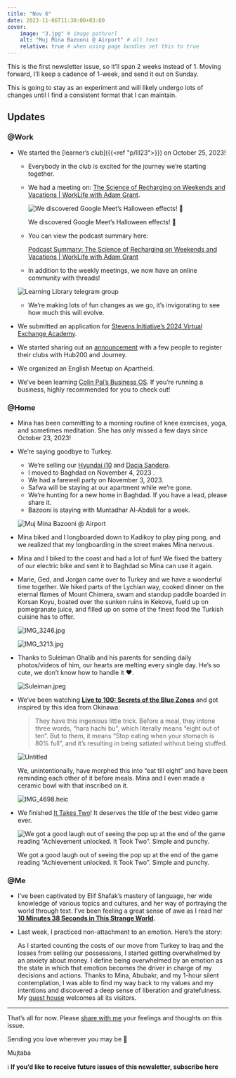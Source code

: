 ```yaml
---
title: "Nov 6"
date: 2023-11-06T11:30:00+03:00
cover:
    image: "3.jpg" # image path/url
    alt: "Muj Mina Bazooni @ Airport" # alt text
    relative: true # when using page bundles set this to true
---
```

This is the first newsletter issue, so it’ll span 2 weeks instead of 1. Moving forward, I’ll keep a cadence of 1-week, and send it out on Sunday.

This is going to stay as an experiment and will likely undergo lots of changes until I find a consistent format that I can maintain.

## Updates

### @Work

- We started the [learner’s club]({{<ref "p/lll23">}}) on October 25, 2023!
    - Everybody in the club is excited for the journey we’re starting together.
    - We had a meeting on:
    [The Science of Recharging on Weekends and Vacations | WorkLife with Adam Grant](https://podcasts.apple.com/tr/podcast/worklife-with-adam-grant/id1346314086?i=1000629096574).

        ![We discovered Google Meet’s Halloween effects! 🎃](1.png)

        We discovered Google Meet’s Halloween effects! 🎃

    - You can view the podcast summary here:

        [Podcast Summary: The Science of Recharging on Weekends and Vacations | WorkLife with Adam Grant](/notes/podcast-summary-how-to-effectively-use-vacations-and-weekends.pdf)

    - In addition to the weekly meetings, we now have an online community with threads!

    ![Learning Library telegram group](2.png)

    - We’re making lots of fun changes as we go, it’s invigorating to see how much this will evolve.
- We submitted an application for [Stevens Initiative’s 2024 Virtual Exchange Academy](https://stevensinitiative.smapply.io/prog/application_for_the_2024_virtual_exchange_academy/).
- We started sharing out an [announcement](https://app.clickup.com/9009115670/v/dc/8cfrcgp-520) with a few people to register their clubs with Hub200 and Journey.
- We organized an English Meetup on Apartheid.
- We’ve been learning [Colin Pal’s Business OS](https://colinpal.notion.site/colinpal/Systems-To-Scale-Playbook-9de6a09282d2442a98dbb5457c22a6cb). If you’re running a business, highly recommended for you to check out!

### @Home

- Mina has been committing to a morning routine of knee exercises, yoga, and sometimes meditation. She has only missed a few days since October 23, 2023!
- We’re saying goodbye to Turkey.
    - We’re selling our [Hyundai i10](https://www.sahibinden.com/ilan/vasita-otomobil-hyundai-tasinma-nedeniyle-satiyorumc-kadindan-1131715519/detay) and [Dacia Sandero](https://www.sahibinden.com/ilan/vasita-otomobil-dacia-sahibinden-dusuk-km-acil-satilik-tasinma-nedeniyle-1131710685/detay/).
    - I moved to Baghdad on November 4, 2023 .
    - We had a farewell party on November 3, 2023.
    - Safwa will be staying at our apartment while we’re gone.
    - We’re hunting for a new home in Baghdad. If you have a lead, please share it.
    - Bazooni is staying with Muntadhar Al-Abdali for a week.

    ![Muj Mina Bazooni @ Airport](3.jpg)

- Mina biked and I longboarded down to Kadikoy to play ping pong, and we realized that my longboarding in the street makes Mina nervous.
- Mina and I biked to the coast and had a lot of fun! We fixed the battery of our electric bike and sent it to Baghdad so Mina can use it again.
- Marie, Ged, and Jorgan came over to Turkey and we have a wonderful time together. We hiked parts of the Lychian way, cooked dinner on the eternal flames of Mount Chimera, swam and standup paddle boarded in Korsan Koyu, boated over the sunken ruins in Kekova, fueld up on pomegranate juice, and filled up on some of the finest food the Turkish cuisine has to offer.

    ![IMG_3246.jpg](4.png)

    ![IMG_3213.jpg](5.jpg)

- Thanks to Suleiman Ghalib and his parents for sending daily photos/videos of him, our hearts are melting every single day. He’s so cute, we don’t know how to handle it ❤️.

    ![Suleiman.jpeg](6.jpg)

- We’ve been watching **[Live to 100: Secrets of the Blue Zones](https://www.netflix.com/title/81214929)** and got inspired by this idea from Okinawa:

    > They have this ingenious little trick. Before a meal, they intone three words, “hara hachi bu”, which literally means “eight out of ten”. But to them, it means “Stop eating when your stomach is 80% full”, and it’s resulting in being satiated without being stuffed.
    >

    ![Untitled](7.png)

    We, unintentionally, have morphed this into “eat till eight” and have been reminding each other of it before meals. Mina and I even made a ceramic bowl with that inscribed on it.

    ![IMG_4698.heic](8.jpg)

- We finished [It Takes Two](https://www.google.com/search?q=it+takes+two&sourceid=chrome&ie=UTF-8)! It deserves the title of the best video game ever.

    ![We got a good laugh out of seeing the pop up at the end of the game reading “Achievement unlocked. It Took Two”. Simple and punchy.](9.png)

    We got a good laugh out of seeing the pop up at the end of the game reading “Achievement unlocked. It Took Two”. Simple and punchy.


### @Me

- I’ve been captivated by Elif Shafak’s mastery of language, her wide knowledge of various topics and cultures, and her way of portraying the world through text. I’ve been feeling a great sense of awe as I read her **[10 Minutes 38 Seconds in This Strange World](https://www.goodreads.com/en/book/show/43706466).**
- Last week, I practiced non-attachment to an emotion. Here’s the story:

    As I started counting the costs of our move from Turkey to Iraq and the losses from selling our possessions, I started getting overwhelmed by an anxiety about money. I define being overwhelmed by an emotion as the state in which that emotion becomes the driver in charge of my decisions and actions. Thanks to Mina, Abubakr, and my 1-hour silent contemplation, I was able to find my way back to my values and my intentions and discovered a deep sense of liberation and gratefulness. My [guest house](https://www.scottishpoetrylibrary.org.uk/poem/guest-house/) welcomes all its visitors.


---

That’s all for now. Please [share with me](https://t.me/mujzuh) your feelings and thoughts on this issue.

Sending you love wherever you may be 💌

Mujtaba

ℹ️ **If you’d like to receive future issues of this newsletter, subscribe here**
